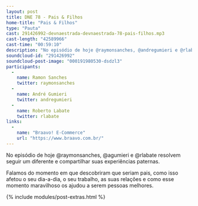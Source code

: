 ```yaml
---
layout: post
title: DNE 78 - Pais & Filhos
home-title: "Pais & Filhos"
type: "Pauta"
cast: 291426992-devnaestrada-devnaestrada-78-pais-filhos.mp3
cast-length: "42589966"
cast-time: "00:59:10"
description: "No episódio de hoje @raymonsanches, @andregumieri e @rlabate resolvem seguir um diferente e compartilhar suas experiências paternas."
soundcloud-id: "291426992"
soundcloud-post-image: "000191980530-dsdzl3"
participants:
  -
    name: Ramon Sanches
    twitter: raymonsanches
  -
    name: André Gumieri
    twitter: andregumieri
  -
    name: Roberto Labate
    twitter: rlabate
links:
  -
    name: "Braavo! E-Commerce"
    url: "https://www.braavo.com.br/"
---
```


No episódio de hoje @raymonsanches, @agumieri e @rlabate resolvem seguir um diferente e compartilhar suas experiências paternas.

Falamos do momento em que descobriram que seriam pais, como isso afetou o seu dia-a-dia, o seu trabalho, as suas relações e como esse momento maravilhoso os ajudou a serem pessoas melhores.

{% include modules/post-extras.html %}
